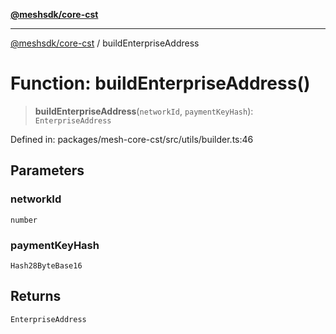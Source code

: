 [**@meshsdk/core-cst**](../README.md)

***

[@meshsdk/core-cst](../globals.md) / buildEnterpriseAddress

# Function: buildEnterpriseAddress()

> **buildEnterpriseAddress**(`networkId`, `paymentKeyHash`): `EnterpriseAddress`

Defined in: packages/mesh-core-cst/src/utils/builder.ts:46

## Parameters

### networkId

`number`

### paymentKeyHash

`Hash28ByteBase16`

## Returns

`EnterpriseAddress`
